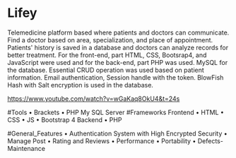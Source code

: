 # Lifey
Telemedicine platform based where patients and doctors can communicate. Find a doctor based on area, specialization, and place of appointment. Patients' history is saved in a database and doctors can analyze records for better treatment. For the front-end, part HTML, CSS, Bootsrap4, and JavaScript were used and for the back-end, part PHP was used. MySQL for the database. Essential CRUD operation was used based on patient information. Email authentication, Session handle with the token. BlowFish Hash with Salt encryption is used in the database.

https://www.youtube.com/watch?v=wGaKaq8OkU4&t=24s


#Tools​
        • Brackets
        • PHP My SQL Server
#Frameworks​
   Frontend
        • HTML
        • CSS
        • JS
        • Bootstrap 4
   Backend
        • PHP

#General_Features​
        • Authentication System with High Encrypted Security
        • Manage Post
        • Rating and Reviews
        • Performance
        • Portability
        • Defects-Maintenance
